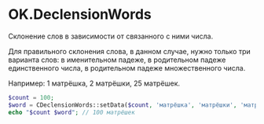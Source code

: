 OK.DeclensionWords
==============

Склонение слов в зависимости от связанного с ними числа.

Для правильного склонения слова, в данном случае, нужно только три варианта слов: в именительном падеже, в родительном падеже единственного числа, в родительном падеже множественного числа.

Например: 1 матрёшка, 2 матрёшки, 25 матрёшек.

````php
$count = 100;
$word = CDeclensionWords::setData($count, 'матрёшка', 'матрёшки', 'матрёшек');
echo "$count $word"; // 100 матрёшек
````
